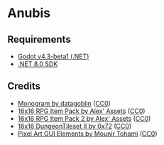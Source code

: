 # Anubis

## Requirements
- [Godot v4.3-beta1 (.NET)](https://godotengine.org/download/archive/4.3-beta1)
- [.NET 8.0 SDK](https://dotnet.microsoft.com/download/dotnet/8.0)

## Credits
- [Monogram by datagoblin](https://datagoblin.itch.io/monogram) ([CC0](https://creativecommons.org/publicdomain/zero/1.0/))
- [16x16 RPG Item Pack by Alex' Assets](https://alexs-assets.itch.io/16x16-rpg-item-pack) ([CC0](https://creativecommons.org/publicdomain/zero/1.0/))
- [16x16 RPG Item Pack 2 by Alex' Assets](https://alexs-assets.itch.io/16x16-rpg-item-pack-2) ([CC0](https://creativecommons.org/publicdomain/zero/1.0/))
- [16x16 DungeonTileset II by 0x72](https://0x72.itch.io/dungeontileset-ii) ([CC0](https://creativecommons.org/publicdomain/zero/1.0/))
- [Pixel Art GUI Elements by Mounir Tohami](https://mounirtohami.itch.io/pixel-art-gui-elements) ([CC0](https://creativecommons.org/publicdomain/zero/1.0/))
